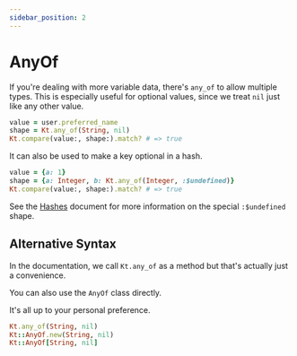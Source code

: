 ```yaml
---
sidebar_position: 2
---
```


# AnyOf

If you're dealing with more variable data, there's `any_of` to allow multiple types.
This is especially useful for optional values, since we treat `nil` just like any other value.

```ruby
value = user.preferred_name
shape = Kt.any_of(String, nil)
Kt.compare(value:, shape:).match? # => true
```

It can also be used to make a key optional in a hash.

```ruby
value = {a: 1}
shape = {a: Integer, b: Kt.any_of(Integer, :$undefined)}
Kt.compare(value:, shape:).match? # => true
```

See the [Hashes](./Hashes.md) document for more information on the special `:$undefined` shape.

## Alternative Syntax

In the documentation, we call `Kt.any_of` as a method but that's actually just a convenience.

You can also use the `AnyOf` class directly.

It's all up to your personal preference.

```ruby title="Alternative Syntax Examples"
Kt.any_of(String, nil)
Kt::AnyOf.new(String, nil)
Kt::AnyOf[String, nil]
```
